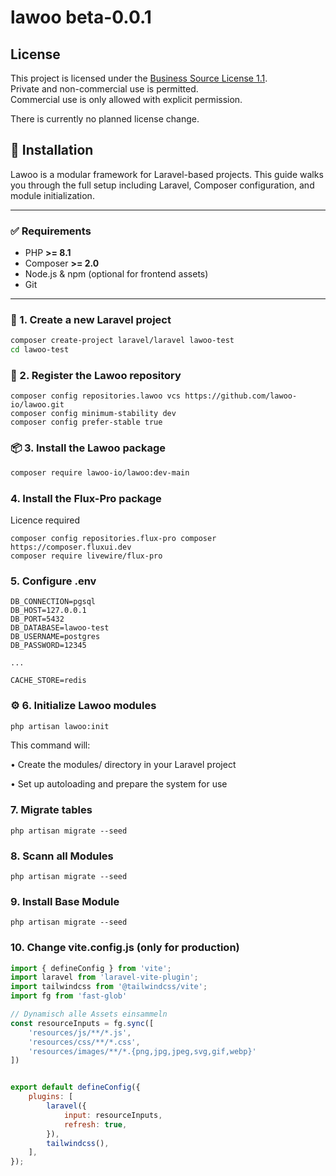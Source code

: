 # lawoo beta-0.0.1



## License

This project is licensed under the [Business Source License 1.1](LICENSE).  
Private and non-commercial use is permitted.  
Commercial use is only allowed with explicit permission.

There is currently no planned license change.

## 🚀 Installation

Lawoo is a modular framework for Laravel-based projects.
This guide walks you through the full setup including Laravel, Composer configuration, and module initialization.

---

### ✅ Requirements

- PHP **>= 8.1**
- Composer **>= 2.0**
- Node.js & npm (optional for frontend assets)
- Git

---

### 🔧 1. Create a new Laravel project

```bash
composer create-project laravel/laravel lawoo-test
cd lawoo-test
```
### 🔧 2. Register the Lawoo repository

```bach
composer config repositories.lawoo vcs https://github.com/lawoo-io/lawoo.git
composer config minimum-stability dev
composer config prefer-stable true
```

### 📦 3. Install the Lawoo package

```bash
composer require lawoo-io/lawoo:dev-main
```

### 4. Install the Flux-Pro package
Licence required
```
composer config repositories.flux-pro composer https://composer.fluxui.dev
composer require livewire/flux-pro
```

### 5. Configure .env

```
DB_CONNECTION=pgsql
DB_HOST=127.0.0.1
DB_PORT=5432
DB_DATABASE=lawoo-test
DB_USERNAME=postgres
DB_PASSWORD=12345

...

CACHE_STORE=redis
```

### ⚙️ 6. Initialize Lawoo modules

```bash
php artisan lawoo:init
```

This command will:

•	Create the modules/ directory in your Laravel project 

•	Set up autoloading and prepare the system for use

### 7. Migrate tables
```shell
php artisan migrate --seed
```

### 8. Scann all Modules
```shell
php artisan migrate --seed
```

### 9. Install Base Module
```shell
php artisan migrate --seed
```

### 10. Change vite.config.js (only for production)
```javascript
import { defineConfig } from 'vite';
import laravel from 'laravel-vite-plugin';
import tailwindcss from '@tailwindcss/vite';
import fg from 'fast-glob'

// Dynamisch alle Assets einsammeln
const resourceInputs = fg.sync([
    'resources/js/**/*.js',
    'resources/css/**/*.css',
    'resources/images/**/*.{png,jpg,jpeg,svg,gif,webp}'
])


export default defineConfig({
    plugins: [
        laravel({
            input: resourceInputs,
            refresh: true,
        }),
        tailwindcss(),
    ],
});

```

